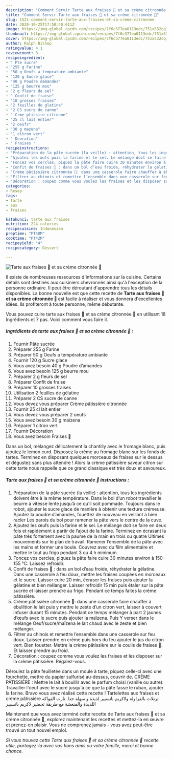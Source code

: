 ```yaml
---
description: "Comment Servir Tarte aux fraises 🍓 et sa crème citronnée 🍋"
title: "Comment Servir Tarte aux fraises 🍓 et sa crème citronnée 🍋"
slug: 1521-comment-servir-tarte-aux-fraises-et-sa-creme-citronnee
date: 2020-10-25T17:50:40.611Z
image: https://img-global.cpcdn.com/recipes/7f6c377ea0113edc/751x532cq70/tarte-aux-fraises-🍓-et-sa-creme-citronnee-🍋-photo-principale-de-la-recette.jpg
thumbnail: https://img-global.cpcdn.com/recipes/7f6c377ea0113edc/751x532cq70/tarte-aux-fraises-🍓-et-sa-creme-citronnee-🍋-photo-principale-de-la-recette.jpg
cover: https://img-global.cpcdn.com/recipes/7f6c377ea0113edc/751x532cq70/tarte-aux-fraises-🍓-et-sa-creme-citronnee-🍋-photo-principale-de-la-recette.jpg
author: Ralph Bishop
ratingvalue: 4.1
reviewcount: 8
recipeingredient:
- " Pte sucre"
- "255 g Farine"
- "50 g Oeufs a temprature ambiante"
- "120 g Sucre glace"
- "40 g Poudre damandes"
- "125 g beurre mou"
- "2 g fleurs de sel"
- " Confit de fraise"
- "10 grosses fraises"
- "2 feuilles de glatine"
- "2 CS sucre de canne"
- " Crme ptissire citronne"
- "25 cl lait entier"
- "2 oeufs"
- "30 g mazena"
- "1 citron vert"
- " Dcoration"
- " Fraises "
recipeinstructions:
- "Préparation de la pâte sucrée (la veille) : attention, tous les ingrédients doivent être à la même température. Dans le bol d’un robot travailler le beurre à vitesse lente jusqu’à ce qu’il soit pommade. Toujours dans le robot, ajouter le sucre glace de manière à obtenir une texture crémeuse. Ajoutez la poudre d’amandes, fouettez de nouveau en veillant à bien racler Les parois du bol pour ramener la pâte vers le centre de la cuve."
- "Ajoutez les œufs puis la farine et le sel. Le mélange doit se faire en deux fois et rapidement à partir de l’ajout de la farine. Terminez en écrasant la pâte très fortement avec la paume de la main en trois ou quatre Ultimes mouvements sur le plan de travail. Ramener l’ensemble de la pâte avec les mains et former une boule. Couvrez avec du film alimentaire et mettre le tout au frigo pendant 3 ou 4 h minimum."
- "Foncez vos cercles, piquez la pâte faire cuire 30 minutes environ à 150–155 °C. Laissez refroidir."
- "Confit de fraises 🍓 : dans un bol d’eau froide, réhydrater la gélatine. Dans une casserole à feu doux, mettre les fraises coupées en morceaux et le sucre. Laisser cuire 20 min, écraser les fraises puis ajouter la gélatine et bien mélanger. Laisser refroidir 15 min puis étaler sur la pâte sucrée et laisser prendre au frigo. Pendant ce temps faites la crème pâtissière."
- "Crème pâtissière citronnée 🍋: dans une casserole faire chauffer à ébullition le lait puis y mettre le zeste d’un citron vert, laisser à couvert infuser durant 15 minutes. Pendant ce temps mélanger à part 2 jaunes d’œufs avec le sucre puis ajouter la maïzena. Puis Y verser dans le mélange Oeuf/sucre/maïzena le lait chaud avec le zeste et bien mélanger."
- "Filtrer au chinois et remettre l’ensemble dans une casserole sur feu doux. Laisser prendre en crème puis hors du feu ajouter le jus du citron vert. Bien fouetter. Mettre la crème pâtissière sur le coulis de fraises 🍓. Et laisser prendre au froid."
- "Décoration : coupez comme vous voulez les fraises et les disposer sur la crème pâtissière. Régalez-vous."
categories:
- Resep
tags:
- tarte
- aux
- fraises

katakunci: tarte aux fraises 
nutrition: 224 calories
recipecuisine: Indonesian
preptime: "PT40M"
cooktime: "PT42M"
recipeyield: "4"
recipecategory: Dessert

---
```



![Tarte aux fraises 🍓 et sa crème citronnée 🍋](https://img-global.cpcdn.com/recipes/7f6c377ea0113edc/751x532cq70/tarte-aux-fraises-🍓-et-sa-creme-citronnee-🍋-photo-principale-de-la-recette.jpg)

Il existe de nombreuses ressources d'informations sur la cuisine. Certains détails sont destinés aux cuisiniers chevronnés ainsi qu'à l'exception de la personne ordinaire. Il peut être déroutant d'apprendre tous les détails disponibles. La bonne nouvelle est que cette recette de <strong> Tarte aux fraises 🍓 et sa crème citronnée 🍋 </strong> est facile à réaliser et vous donnera d'excellentes idées. Ils profiteront à toute personne, même débutante.

<!--inarticleads1-->

Vous pouvez cuire tarte aux fraises 🍓 et sa crème citronnée 🍋 en utilisant 18 Ingrédients et 7 pas. Voici comment vous faire il.

##### Ingrédients de tarte aux fraises 🍓 et sa crème citronnée 🍋 :

1. Fournir  Pâte sucrée
1. Préparer 255 g Farine
1. Préparer 50 g Oeufs a température ambiante
1. Fournir 120 g Sucre glace
1. Vous avez besoin 40 g Poudre d’amandes
1. Vous avez besoin 125 g beurre mou
1. Préparer 2 g fleurs de sel
1. Préparer  Confit de fraise
1. Préparer 10 grosses fraises
1. Utilisation 2 feuilles de gélatine
1. Préparer 2 CS sucre de canne
1. Vous devez vous préparer  Crème pâtissière citronnée
1. Fournir 25 cl lait entier
1. Vous devez vous préparer 2 oeufs
1. Vous avez besoin 30 g maïzena
1. Préparer 1 citron vert
1. Fournir  Décoration
1. Vous avez besoin  Fraises 🍓


Dans un bol, mélangez délicatement la chantilly avec le fromage blanc, puis ajoutez le lemon curd. Disposez la crème au fromage blanc sur les fonds de tartes. Terminez en disposant quelques morceaux de fraises sur le dessus et dégustez sans plus attendre ! Alors la crème pâtissière saveur citron sur cette tarte nous rappelle que ce grand classique est très doux et savoureux. 

<!--inarticleads2-->

##### Tarte aux fraises 🍓 et sa crème citronnée 🍋 instructions :

1. Préparation de la pâte sucrée (la veille) : attention, tous les ingrédients doivent être à la même température. Dans le bol d’un robot travailler le beurre à vitesse lente jusqu’à ce qu’il soit pommade. Toujours dans le robot, ajouter le sucre glace de manière à obtenir une texture crémeuse. Ajoutez la poudre d’amandes, fouettez de nouveau en veillant à bien racler Les parois du bol pour ramener la pâte vers le centre de la cuve.
1. Ajoutez les œufs puis la farine et le sel. Le mélange doit se faire en deux fois et rapidement à partir de l’ajout de la farine. Terminez en écrasant la pâte très fortement avec la paume de la main en trois ou quatre Ultimes mouvements sur le plan de travail. Ramener l’ensemble de la pâte avec les mains et former une boule. Couvrez avec du film alimentaire et mettre le tout au frigo pendant 3 ou 4 h minimum.
1. Foncez vos cercles, piquez la pâte faire cuire 30 minutes environ à 150–155 °C. Laissez refroidir.
1. Confit de fraises 🍓 : dans un bol d’eau froide, réhydrater la gélatine. Dans une casserole à feu doux, mettre les fraises coupées en morceaux et le sucre. Laisser cuire 20 min, écraser les fraises puis ajouter la gélatine et bien mélanger. Laisser refroidir 15 min puis étaler sur la pâte sucrée et laisser prendre au frigo. Pendant ce temps faites la crème pâtissière.
1. Crème pâtissière citronnée 🍋: dans une casserole faire chauffer à ébullition le lait puis y mettre le zeste d’un citron vert, laisser à couvert infuser durant 15 minutes. Pendant ce temps mélanger à part 2 jaunes d’œufs avec le sucre puis ajouter la maïzena. Puis Y verser dans le mélange Oeuf/sucre/maïzena le lait chaud avec le zeste et bien mélanger.
1. Filtrer au chinois et remettre l’ensemble dans une casserole sur feu doux. Laisser prendre en crème puis hors du feu ajouter le jus du citron vert. Bien fouetter. Mettre la crème pâtissière sur le coulis de fraises 🍓. Et laisser prendre au froid.
1. Décoration : coupez comme vous voulez les fraises et les disposer sur la crème pâtissière. Régalez-vous.


Déroulez la pâte feuilletée dans un moule à tarte, piquez celle-ci avec une fourchette, mettre du papier sulfurisé au-dessus, couvrir de. CRÈME PÂTISSIÈRE : Mettre le lait à bouillir avec le parfum choisi (vanille ou autre). Travailler l&#39;oeuf avec le sucre jusqu&#39;à ce que la pâte fasse le ruban, ajouter la farine. Bravo vous avez réalisé cette recette ! Tartelettes aux fraises et crème pâtissière ترتلات بالفراولة ولاكريم باتسيير لذيذة و سهلة جدا. تارت الفواكه اللذيذة والمنعشة مع طريقة تحضير لاكريم باتسيير 

<!--inarticleads1-->

<p>
Maintenant que vous avez terminé cette recette de Tarte aux fraises 🍓 et sa crème citronnée 🍋, explorez maintenant les recettes et mettez-la en œuvre et prenez-en plaisir. Vous ne comprenez jamais - vous avez peut-être trouvé un tout nouvel emploi.
</p>

<p>
<i>Si vous trouvez cette Tarte aux fraises 🍓 et sa crème citronnée 🍋 recette utile, partagez-la avec vos bons amis ou votre famille, merci et bonne chance.</i>
</p>
